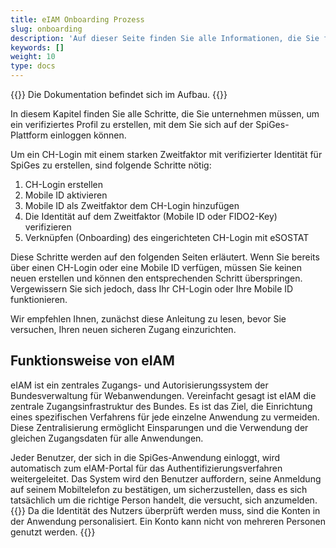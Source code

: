 ```yaml
---
title: eIAM Onboarding Prozess
slug: onboarding
description: 'Auf dieser Seite finden Sie alle Informationen, die Sie für die Anmeldung bei der SpiGes-Plattform benötigen.'
keywords: []
weight: 10
type: docs
---
```


{{<alert color="info">}}
Die Dokumentation befindet sich im Aufbau.
{{</alert>}}

In diesem Kapitel finden Sie alle Schritte, die Sie unternehmen müssen, um ein verifiziertes Profil zu erstellen, mit dem Sie sich auf der SpiGes-Plattform einloggen können.

Um ein CH-Login mit einem starken Zweitfaktor mit verifizierter Identität für SpiGes zu erstellen, sind folgende Schritte nötig:

1.	CH-Login erstellen
2.	Mobile ID aktivieren
3.	Mobile ID als Zweitfaktor dem CH-Login hinzufügen
4.	Die Identität auf dem Zweitfaktor (Mobile ID oder FIDO2-Key) verifizieren
5.	Verknüpfen (Onboarding) des eingerichteten CH-Login mit eSOSTAT

Diese Schritte werden auf den folgenden Seiten erläutert. Wenn Sie bereits über einen CH-Login oder eine Mobile ID verfügen, müssen Sie keinen neuen erstellen und können den entsprechenden Schritt überspringen. Vergewissern Sie sich jedoch, dass Ihr CH-Login oder Ihre Mobile ID funktionieren.

Wir empfehlen Ihnen, zunächst diese Anleitung zu lesen, bevor Sie versuchen, Ihren neuen sicheren Zugang einzurichten.

## Funktionsweise von eIAM
eIAM ist ein zentrales Zugangs- und Autorisierungssystem der Bundesverwaltung für Webanwendungen. Vereinfacht gesagt ist eIAM die zentrale Zugangsinfrastruktur des Bundes. Es ist das Ziel, die Einrichtung eines spezifischen Verfahrens für jede einzelne Anwendung zu vermeiden. Diese Zentralisierung ermöglicht Einsparungen und die Verwendung der gleichen Zugangsdaten für alle Anwendungen.

Jeder Benutzer, der sich in die SpiGes-Anwendung einloggt, wird automatisch zum eIAM-Portal für das Authentifizierungsverfahren weitergeleitet. Das System wird den Benutzer auffordern, seine Anmeldung auf seinem Mobiltelefon zu bestätigen, um sicherzustellen, dass es sich tatsächlich um die richtige Person handelt, die versucht, sich anzumelden.
{{<alert color="warning">}}
Da die Identität des Nutzers überprüft werden muss, sind die Konten in der Anwendung personalisiert. Ein Konto kann nicht von mehreren Personen genutzt werden.
{{</alert>}}